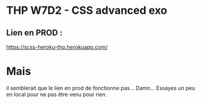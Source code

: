 # THP W7D2 - CSS advanced exo

## Lien en PROD :
https://scss-heroku-thp.herokuapp.com/

# Mais
il semblerait que le lien en prod de fonctionne pas... Damn...
Essayes un peu en local pour ne pas être venu pour rien.

